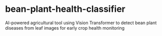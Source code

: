 # bean-plant-health-classifier
AI-powered agricultural tool using Vision Transformer to detect bean plant diseases from leaf images for early crop health monitoring
